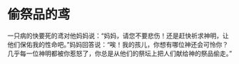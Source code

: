 # 偷祭品的鸢
一只病的快要死的鸢对他妈妈说：“妈妈，请您不要悲伤！还是赶快祈求神明，让他们保佑我的性命吧。”妈妈回答说：“唉！我的孩儿，你想有哪位神还会可怜你？几乎每一位神明都被你惹怒了，你总是从他们的祭坛上把人们献给神的祭品偷走。”
  